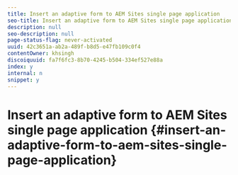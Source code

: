 ```yaml
---
title: Insert an adaptive form to AEM Sites single page application 
seo-title: Insert an adaptive form to AEM Sites single page application 
description: null
seo-description: null
page-status-flag: never-activated
uuid: 42c3651a-ab2a-489f-b8d5-e47fb109c0f4
contentOwner: khsingh
discoiquuid: fa7f6fc3-8b70-4245-b504-334ef527e88a
index: y
internal: n
snippet: y
---
```


# Insert an adaptive form to AEM Sites single page application {#insert-an-adaptive-form-to-aem-sites-single-page-application}

